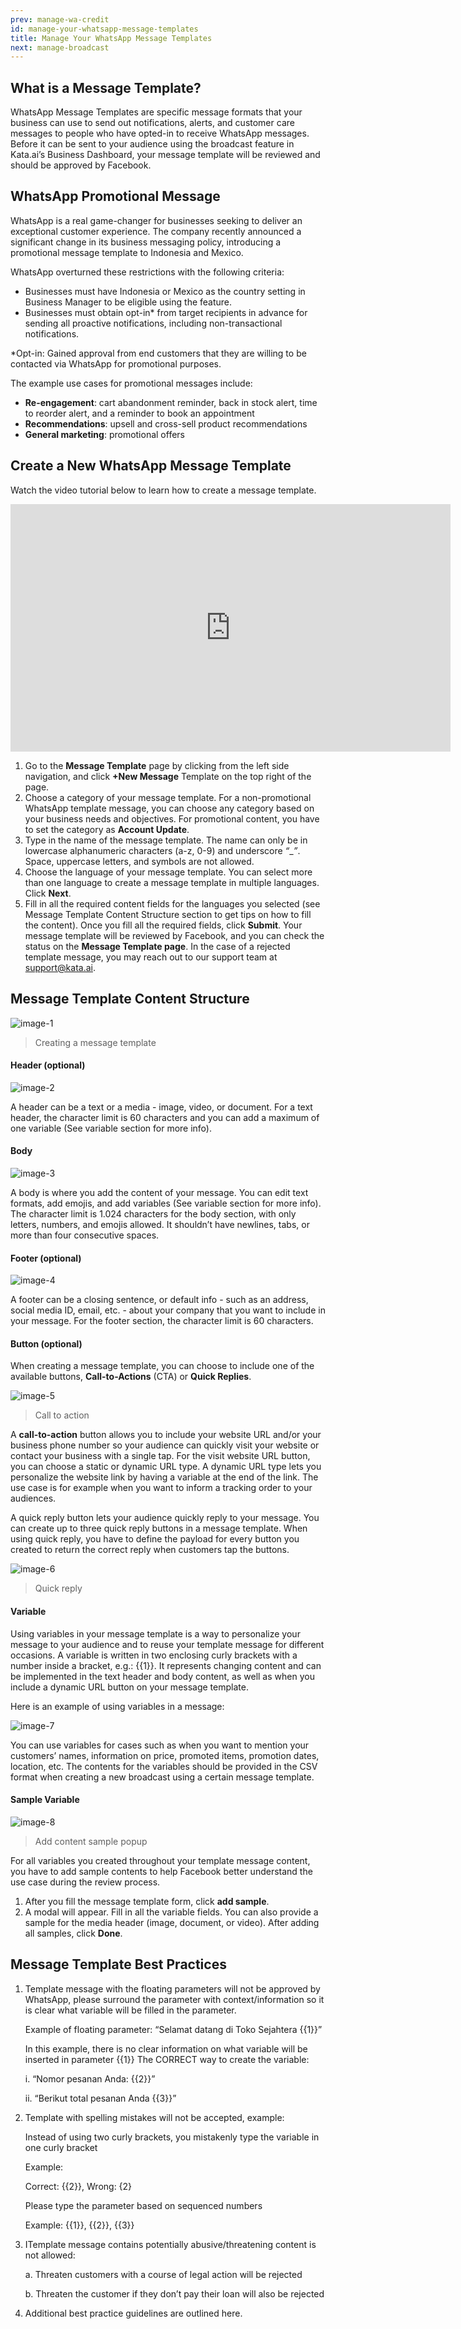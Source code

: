 ```yaml
---
prev: manage-wa-credit
id: manage-your-whatsapp-message-templates
title: Manage Your WhatsApp Message Templates
next: manage-broadcast
---
```


## What is a Message Template?
WhatsApp Message Templates are specific message formats that your business can use to send out notifications, alerts, and customer care messages to people who have opted-in to receive WhatsApp messages. Before it can be sent to your audience using the broadcast feature in Kata.ai’s Business Dashboard, your message template will be reviewed and should be approved by Facebook.

## WhatsApp Promotional Message
WhatsApp is a real game-changer for businesses seeking to deliver an exceptional customer experience. The company recently announced a significant change in its business messaging policy, introducing a promotional message template to Indonesia and Mexico.

WhatsApp overturned these restrictions with the following criteria:
- Businesses must have Indonesia or Mexico as the country setting in Business Manager to be eligible using the feature.
- Businesses must obtain opt-in* from target recipients in advance for sending all proactive notifications, including non-transactional notifications.

*Opt-in: Gained approval from end customers that they are willing to be contacted via WhatsApp for promotional purposes.

The example use cases for promotional messages include:
- **Re-engagement**: cart abandonment reminder, back in stock alert, time to reorder alert, and a reminder to book an appointment
- **Recommendations**: upsell and cross-sell product recommendations
- **General marketing**: promotional offers

## Create a New WhatsApp Message Template
Watch the video tutorial below to learn how to create a message template.

<iframe width="704" height="396" src="https://www.youtube.com/embed/fXY57qj5tlk" title="YouTube video player" frameborder="0" allow="accelerometer; autoplay; clipboard-write; encrypted-media; gyroscope; picture-in-picture" allowfullscreen></iframe>

1. Go to the **Message Template** page by clicking from the left side navigation, and click **+New Message** Template on the top right of the page.
2. Choose a category of your message template. For a non-promotional WhatsApp template message, you can choose any category based on your business needs and objectives. For promotional content, you have to set the category as **Account Update**.
3. Type in the name of the message template. The name can only be in lowercase alphanumeric characters (a-z, 0-9) and underscore *“*_*”*. Space, uppercase letters, and symbols are not allowed.
4. Choose the language of your message template. You can select more than one language to create a message template in multiple languages. Click **Next**.
5. Fill in all the required content fields for the languages you selected (see Message Template Content Structure section to get tips on how to fill the content). Once you fill all the required fields, click **Submit**. Your message template will be reviewed by Facebook, and you can check the status on the **Message Template page**. In the case of a rejected template message, you may reach out to our support team at [support@kata.ai](mailto:support@kata.ai).

## Message Template Content Structure

![image-1](./images/message-template/image-1.png)

> Creating a message template

#### Header (optional)

![image-2](./images/message-template/image-2.png)

A header can be a text or a media - image, video, or document. For a text header, the character limit is 60 characters and you can add a maximum of one variable (See variable section for more info).

#### Body

![image-3](./images/message-template/image-3.png)

A body is where you add the content of your message. You can edit text formats, add emojis, and add variables (See variable section for more info). The character limit is 1.024 characters for the body section, with only letters, numbers, and emojis allowed. It shouldn’t have newlines, tabs, or more than four consecutive spaces.

#### Footer (optional)

![image-4](./images/message-template/image-4.png)

A footer can be a closing sentence, or default info - such as an address, social media ID, email, etc. - about your company that you want to include in your message. For the footer section, the character limit is 60 characters.

#### Button (optional)

When creating a message template, you can choose to include one of the available buttons, **Call-to-Actions** (CTA) or **Quick Replies**.

![image-5](./images/message-template/image-5.png)

> Call to action

A **call-to-action** button allows you to include your website URL and/or your business phone number so your audience can quickly visit your website or contact your business with a single tap. For the visit website URL button, you can choose a static or dynamic URL type. A dynamic URL type lets you personalize the website link by having a variable at the end of the link. The use case is for example when you want to inform a tracking order to your audiences.

A quick reply button lets your audience quickly reply to your message. You can create up to three quick reply buttons in a message template. When using quick reply, you have to define the payload for every button you created to return the correct reply when customers tap the buttons.

![image-6](./images/message-template/image-6.png)

> Quick reply

#### Variable
Using variables in your message template is a way to personalize your message to your audience and to reuse your template message for different occasions. A variable is written in two enclosing curly brackets with a number inside a bracket, e.g.: {{1}}. It represents changing content and can be implemented in the text header and body content, as well as when you include a dynamic URL button on your message template.

Here is an example of using variables in a message:

![image-7](./images/message-template/image-7.png)

You can use variables for cases such as when you want to mention your customers’ names, information on price, promoted items, promotion dates, location, etc. The contents for the variables should be provided in the CSV format when creating a new broadcast using a certain message template.

#### Sample Variable

![image-8](./images/message-template/image-8.png)

> Add content sample popup

For all variables you created throughout your template message content, you have to add sample contents to help Facebook better understand the use case during the review process.
1. After you fill the message template form, click **add sample**.
2. A modal will appear. Fill in all the variable fields. You can also provide a sample for the media header (image, document, or video). After adding all samples, click **Done**.

## Message Template Best Practices

1. Template message with the floating parameters will not be approved by WhatsApp, please surround the parameter with context/information so it is clear what variable will be filled in the parameter.

    Example of floating parameter: “Selamat datang di Toko Sejahtera {{1}}”

    In this example, there is no clear information on what variable will be inserted in parameter {{1}} The CORRECT way to create the variable:

    i. “Nomor pesanan Anda: {{2}}”

    ii. “Berikut total pesanan Anda {{3}}”

2. Template with spelling mistakes will not be accepted, example:

    Instead of using two curly brackets, you mistakenly type the variable in one curly bracket

    Example:

    Correct: {{2}}, Wrong: {2}


    Please type the parameter based on sequenced numbers

    Example: {{1}}, {{2}}, {{3}}

3. ITemplate message contains potentially abusive/threatening content is not allowed:

    a. Threaten customers with a course of legal action will be rejected

    b. Threaten the customer if they don’t pay their loan will also be rejected
4. Additional best practice guidelines are outlined here.

